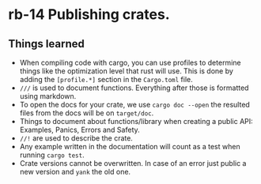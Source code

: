 # rb-14 Publishing crates.

## Things learned

- When compiling code with cargo, you can use profiles to
  determine things like the optimization level that rust will
  use. This is done by adding the `[profile.*]` section in the
  `Cargo.toml` file.
- `///` is used to document functions. Everything after those
  is formatted using markdown.
- To open the docs for your crate, we use `cargo doc --open` the
  resulted files from the docs will be on `target/doc`.
- Things to document about functions/library when creating a
  public API: Examples, Panics, Errors and Safety.
- `//!` are used to describe the crate.
- Any example written in the documentation will count as a test
  when running `cargo test`.
- Crate versions cannot be overwritten. In case of an error just
  public a new version and `yank` the old one.
